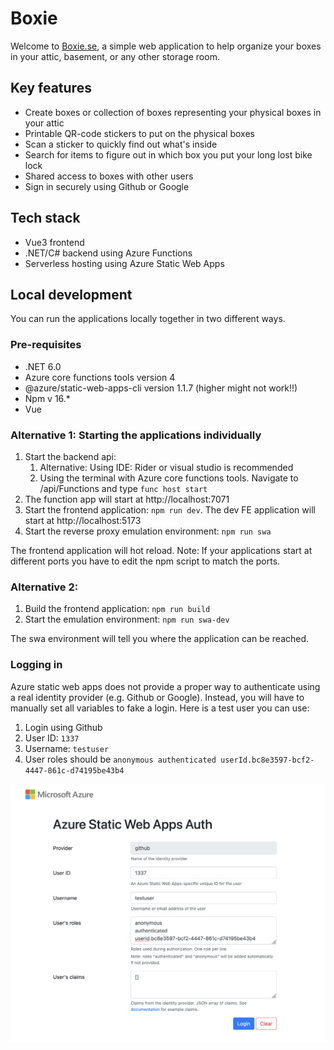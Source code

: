 # Boxie

Welcome to [Boxie.se](https://www.boxie.se), a simple web application to help organize your boxes in your attic, basement, or any other storage room.

## Key features
* Create boxes or collection of boxes representing your physical boxes in your attic
* Printable QR-code stickers to put on the physical boxes  
* Scan a sticker to quickly find out what's inside  
* Search for items to figure out in which box you put your long lost bike lock  
* Shared access to boxes with other users 
* Sign in securely using Github or Google 

## Tech stack

* Vue3 frontend
* .NET/C# backend using Azure Functions
* Serverless hosting using Azure Static Web Apps

## Local development

You can run the applications locally together in two different ways.

### Pre-requisites
* .NET 6.0
* Azure core functions tools version 4
* @azure/static-web-apps-cli version 1.1.7 (higher might not work!!)
* Npm v 16.*
* Vue

### Alternative 1: Starting the applications individually
1. Start the backend api: 
    1. Alternative: Using IDE: Rider or visual studio is recommended
    2. Using the terminal with Azure core functions tools. Navigate to /api/Functions and type ```func host start```
2. The function app will start at http://localhost:7071
3. Start the frontend application: ```npm run dev```. The dev FE application will start at http://localhost:5173
4. Start the reverse proxy emulation environment: ```npm run swa```

The frontend application will hot reload. Note: If your applications start at different ports you have to edit the npm script to match the ports.

### Alternative 2: 
1. Build the frontend application: ```npm run build```
2. Start the emulation environment: ```npm run swa-dev```

The swa environment will tell you where the application can be reached.


### Logging in

Azure static web apps does not provide a proper way to authenticate using a real identity provider (e.g. Github or Google). Instead, you will have to manually set all variables to fake a login. Here is a test user you can use:

1. Login using Github  
2. User ID: ```1337```
3. Username: ```testuser```
3. User roles should be ```
anonymous
authenticated
userId.bc8e3597-bcf2-4447-861c-d74195be43b4 ```


![Example](image.png)